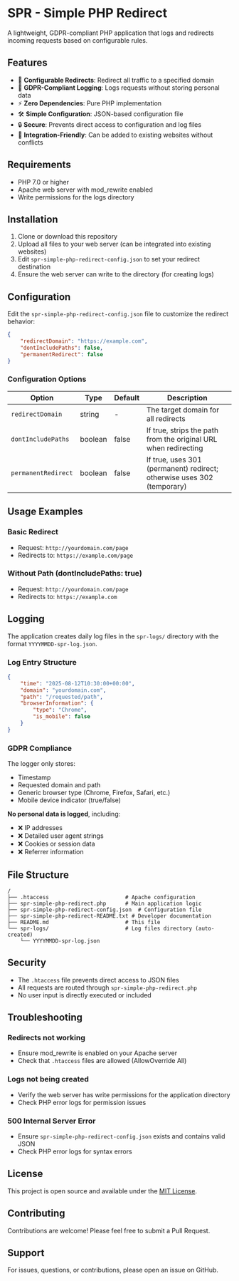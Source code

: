 # SPR - Simple PHP Redirect

A lightweight, GDPR-compliant PHP application that logs and redirects incoming requests based on configurable rules.

## Features

- 🔀 **Configurable Redirects**: Redirect all traffic to a specified domain
- 📝 **GDPR-Compliant Logging**: Logs requests without storing personal data
- ⚡ **Zero Dependencies**: Pure PHP implementation
- 🛠️ **Simple Configuration**: JSON-based configuration file
- 🔒 **Secure**: Prevents direct access to configuration and log files
- 🔧 **Integration-Friendly**: Can be added to existing websites without conflicts

## Requirements

- PHP 7.0 or higher
- Apache web server with mod_rewrite enabled
- Write permissions for the logs directory

## Installation

1. Clone or download this repository
2. Upload all files to your web server (can be integrated into existing websites)
3. Edit `spr-simple-php-redirect-config.json` to set your redirect destination
4. Ensure the web server can write to the directory (for creating logs)

## Configuration

Edit the `spr-simple-php-redirect-config.json` file to customize the redirect behavior:

```json
{
    "redirectDomain": "https://example.com",
    "dontIncludePaths": false,
    "permanentRedirect": false
}
```

### Configuration Options

| Option | Type | Default | Description |
|--------|------|---------|-------------|
| `redirectDomain` | string | - | The target domain for all redirects |
| `dontIncludePaths` | boolean | false | If true, strips the path from the original URL when redirecting |
| `permanentRedirect` | boolean | false | If true, uses 301 (permanent) redirect; otherwise uses 302 (temporary) |

## Usage Examples

### Basic Redirect
- Request: `http://yourdomain.com/page`
- Redirects to: `https://example.com/page`

### Without Path (dontIncludePaths: true)
- Request: `http://yourdomain.com/page`
- Redirects to: `https://example.com`

## Logging

The application creates daily log files in the `spr-logs/` directory with the format `YYYYMMDD-spr-log.json`.

### Log Entry Structure

```json
{
    "time": "2025-08-12T10:30:00+00:00",
    "domain": "yourdomain.com",
    "path": "/requested/path",
    "browserInformation": {
        "type": "Chrome",
        "is_mobile": false
    }
}
```

### GDPR Compliance

The logger only stores:
- Timestamp
- Requested domain and path
- Generic browser type (Chrome, Firefox, Safari, etc.)
- Mobile device indicator (true/false)

**No personal data is logged**, including:
- ❌ IP addresses
- ❌ Detailed user agent strings
- ❌ Cookies or session data
- ❌ Referrer information

## File Structure

```
/
├── .htaccess                        # Apache configuration
├── spr-simple-php-redirect.php      # Main application logic
├── spr-simple-php-redirect-config.json  # Configuration file
├── spr-simple-php-redirect-README.txt # Developer documentation
├── README.md                        # This file
└── spr-logs/                        # Log files directory (auto-created)
    └── YYYYMMDD-spr-log.json
```

## Security

- The `.htaccess` file prevents direct access to JSON files
- All requests are routed through `spr-simple-php-redirect.php`
- No user input is directly executed or included

## Troubleshooting

### Redirects not working
- Ensure mod_rewrite is enabled on your Apache server
- Check that `.htaccess` files are allowed (AllowOverride All)

### Logs not being created
- Verify the web server has write permissions for the application directory
- Check PHP error logs for permission issues

### 500 Internal Server Error
- Ensure `spr-simple-php-redirect-config.json` exists and contains valid JSON
- Check PHP error logs for syntax errors

## License

This project is open source and available under the [MIT License](LICENSE).

## Contributing

Contributions are welcome! Please feel free to submit a Pull Request.

## Support

For issues, questions, or contributions, please open an issue on GitHub.
